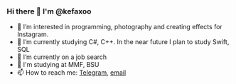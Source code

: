 ### Hi there 👋 I'm @kefaxoo
- 👀 I’m interested in programming, photography and creating effects for Instagram.
- 🌱 I’m currently studying C#, C++. In the near future I plan to study Swift, SQL
- 🔭 I’m currently on a job search
- 🏫 I'm studying at MMF, BSU
- 📫 How to reach me: [Telegram](https://t.me/kefaxoo), [email](mailto:fzzksiniy@icloud.com)

<!--
**kefaxoo/kefaxoo** is a ✨ _special_ ✨ repository because its `README.md` (this file) appears on your GitHub profile.

Here are some ideas to get you started:

- 🔭 I’m currently working on ...
- 🌱 I’m currently learning ...
- 👯 I’m looking to collaborate on ...
- 🤔 I’m looking for help with ...
- 💬 Ask me about ...
- 📫 How to reach me: ...
- 😄 Pronouns: ...
- ⚡ Fun fact: ...
-->
